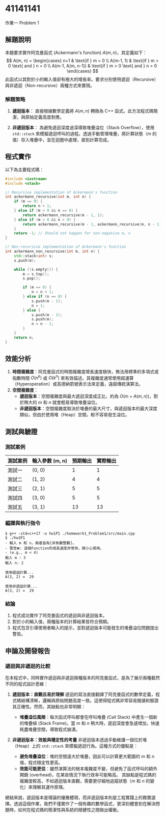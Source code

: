# 41141141

作業一 Problem 1

## 解題說明

本題要求實作阿克曼函式 (Ackermann's function) $A(m, n)$，其定義如下：
$$
A(m, n) = 
\begin{cases} 
n+1 & \text{if } m = 0 \\
A(m-1, 1) & \text{if } m > 0 \text{ and } n = 0 \\
A(m-1, A(m, n-1)) & \text{if } m > 0 \text{ and } n > 0
\end{cases}
$$
此函式以其對於小的輸入值卻有極大的增長率。要求分別使用遞迴（Recursive）與非遞迴（Non-recursive）兩種方式來實現。

### 解題策略

1.  **遞迴版本**：
    直接根據數學定義將 $A(m, n)$ 轉換為 C++ 函式。此方法程式碼簡潔，與原始定義高度對應。

2.  **非遞迴版本**：
    為避免遞迴深度過深導致堆疊溢位（Stack Overflow），使用 `std::stack` 來模擬遞迴呼叫的過程。透過手動管理堆疊，將計算狀態（$m$ 的值）存入堆疊中，並在迴圈中處理，直到計算完成。

## 程式實作

以下為主要程式碼：

```cpp
#include <iostream>
#include <stack>

// Recursive implementation of Ackermann's function
int ackermann_recursive(int m, int n) {
    if (m == 0) {
        return n + 1;
    } else if (m > 0 && n == 0) {
        return ackermann_recursive(m - 1, 1);
    } else if (m > 0 && n > 0) {
        return ackermann_recursive(m - 1, ackermann_recursive(m, n - 1));
    }
    return -1; // Should not happen for non-negative m, n
}

// Non-recursive implementation of Ackermann's function
int ackermann_non_recursive(int m, int n) {
    std::stack<int> s;
    s.push(m);

    while (!s.empty()) {
        m = s.top();
        s.pop();

        if (m == 0) {
            n = n + 1;
        } else if (n == 0) {
            s.push(m - 1);
            n = 1;
        } else {
            s.push(m - 1);
            s.push(m);
            n = n - 1;
        }
    }
    return n;
}
```

## 效能分析

1.  **時間複雜度**：阿克曼函式的時間複雜度增長速度極快，無法用標準的多項式或指數時間 $O(n^k)$ 或 $O(k^n)$ 來有效描述。其複雜度通常使用超運算（Hyperoperation）或高德納箭號表示法來定義，遠超傳統演算法。
2.  **空間複雜度**：
    *   **遞迴版本**：空間複雜度與最大遞迴深度成正比，約為 $O(m + A(m, n))$，對於稍大的 $m$ 和 $n$ 就會輕易導致堆疊溢位。
    *   **非遞迴版本**：空間複雜度取決於堆疊的最大尺寸，與遞迴版本的最大深度類似，但由於使用堆（Heap）空間，較不容易發生溢位。

## 測試與驗證

### 測試案例

| 測試案例 | 輸入參數 (m, n) | 預期輸出 | 實際輸出 |
|----------|-----------------|----------|----------|
| 測試一   | (0, 0)          | 1        | 1        |
| 測試二   | (1, 2)          | 4        | 4        |
| 測試三   | (2, 1)          | 5        | 5        |
| 測試四   | (3, 0)          | 5        | 5        |
| 測試五   | (3, 1)          | 13       | 13       |

### 編譯與執行指令

```shell
$ g++ -std=c++17 -o hw1P1 ./homework1_Problem1/src/main.cpp
$ ./hw1P1
- 輸入 m 和 n，兩者皆為[非負數整數]。
- 警告❌: 這個Function的成長速度非常快，請小心使用。
- (e.g., m < 4)
輸入 m : 3
輸入 n: 2

使用遞迴計算...
A(3, 2) =  29

使用非遞迴計算...
A(3, 2) =  29
```

### 結論

1.  程式成功實作了阿克曼函式的遞迴與非遞迴版本。
2.  對於小的輸入值，兩種版本的計算結果皆符合預期。
3.  程式包含引導使用者輸入的提示，並對遞迴版本可能發生的堆疊溢位問題提出警告。

## 申論及開發報告

### 遞迴與非遞迴的比較

在本程式中，同時實作遞迴與非遞迴兩種版本的阿克曼函式，是為了展示兩種截然不同的程式設計思維：

1.  **遞迴版本：直觀且易於理解**
    遞迴的寫法直接翻譯了阿克曼函式的數學定義，程式碼結構清晰，邏輯與原始問題高度一致。這使得程式碼非常容易閱讀和驗證其正確性。然而，其缺點也非常明顯：
    *   **堆疊溢位風險**：每次函式呼叫都會在呼叫堆疊 (Call Stack) 中產生一個新的堆疊幀 (Stack Frame)。當 $m$ 和 $n$ 稍大時，遞迴深度會急遽增加，快速耗盡堆疊空間，導致程式崩潰。

2.  **非遞迴版本：效能與穩定性的考量**
    非遞迴版本透過手動維護一個位於堆（Heap）上的 `std::stack` 來模擬遞迴行為。這種方式的優點是：
    *   **避免堆疊溢位**：堆的空間遠大於堆疊，因此可以計算更大範圍的 $m$ 和 $n$ 值，程式穩定性更高。
    *   **效能可能更佳**：雖然演算法的根本複雜度不變，但避免了函式呼叫的額外開銷 (overhead)，在某些情況下執行效率可能略高。
    其缺點是程式碼的複雜度較高，不如遞迴版本直觀，需要更仔細地追蹤狀態（$m$ 和 $n$ 的變化）來理解其運作原理。

總結來說，遞迴版本是理論的優雅體現，而非遞迴版本則是工程實踐上的務實選擇。透過這個作業，我們不僅實作了一個有趣的數學函式，更深刻體會到在解決問題時，如何在程式碼的簡潔性與系統的穩健性之間做出權衡。

```